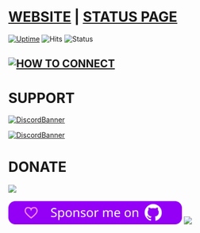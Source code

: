 #     [WEBSITE](https://freelavalink.ga)     |     [STATUS PAGE](https://status.freelavalink.ga) 

[![Uptime](https://img.shields.io/uptimerobot/ratio/m790568780-4b499cce7d2b8318146700a8?style=flat-square)](https://stats.uptimerobot.com/V21BmI2MKq/790568780)
![Hits](https://hits.seeyoufarm.com/api/count/incr/badge.svg?url=https%3A%2F%2Fgithub.com%2Fnischay876%2Fwww.freelavalink.ga&count_bg=%2379C83D&title_bg=%23555555&icon=&icon_color=%23E7E7E7&title=Repo+views&edge_flat=true)
![Status](https://img.shields.io/uptimerobot/status/m790568780-4b499cce7d2b8318146700a8?label=Server)

## [![HOW TO CONNECT](https://dabuttonfactory.com/button.png?t=HOW+TO+CONNECT&f=Open+Sans-Bold&ts=20&tc=fff&hp=45&vp=20&c=20&bgt=gradient&bgc=3b7dbf&ebgc=073763)](./how-to-connect/)

#    SUPPORT

[![DiscordBanner](https://invidget.switchblade.xyz/S3jkGvstbx)](https://discord.gg/S3jkGvstbx)

[![DiscordBanner](https://discord-readme-badge.vercel.app/api?id=813561253175361558)](https://links.nischay.ovh)

# DONATE
<a class="button umami--click--PP" href="https://nischaydev.tebex.io/package/5063868"><img src="https://i.imgur.com/Fa0ss9i.png" width="350" height="auto"></a>

<a class="button umami--click--PP" href="https://github.com/sponsors/nischay876"><img src="https://raw.githubusercontent.com/mechPenSketch/mechPenSketch/master/img/github_sponsor_btn.svg" width="350" height="auto"></a>
<a class="button umami--click--PP" href="https://paypal.me/seikosandeep"><img src="https://i.imgur.com/ua5gOmw.png" width="350" height="auto"></a>

